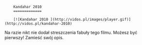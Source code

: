 
        Kandahar 2010 
        =============
        
        [![Kandahar 2010 ](http://vidos.pl/images/player.gif)](http://vidos.pl/kandahar-2010)
        
        
 Na razie nikt nie dodał streszczenia fabuły tego filmu. Możesz być pierwszy! Zamieść swój opis.
    